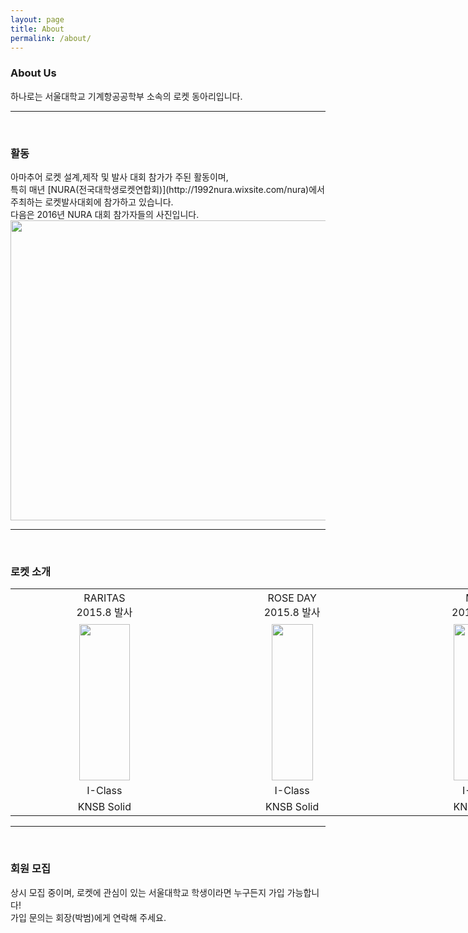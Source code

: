 ```yaml
---
layout: page
title: About
permalink: /about/
---
```

<h3>About Us</h3>
하나로는 서울대학교 기계항공공학부 소속의 로켓 동아리입니다.<br/>

* * *
<br/>
<h3>활동</h3>
아마추어 로켓 설계,제작 및 발사 대회 참가가 주된 활동이며, <br/>특히 매년 [NURA(전국대학생로켓연합회)](http://1992nura.wixsite.com/nura)에서 주최하는 로켓발사대회에 참가하고 있습니다.<br/>
다음은 2016년 NURA 대회 참가자들의 사진입니다.<br/>
<img src="https://github.com/hsb6350/hanaro.github.io/blob/master/assets/acts/front.jpg?raw=true" width="720" height="480" />

* * *
<br/>
<h3>로켓 소개</h3><table style="width:2100px"><tr><td width="300" align="center">RARITAS<br/>2015.8 발사</td><td width="300" align="center">ROSE DAY<br/>2015.8 발사</td><td width="300" align="center">MLG1<br/>2016.8 발사</td><td width="300" align="center">B2<br/>2016.8 </td><td width="300" align="center">SNUKA2<br/>2017.6 발사(예정)</td><td width="300" align="center">PKH-I(가칭)<br/>2017.8 발사(예정)</td><td width="300" align="center">HORI-O(가칭)<br/>2018.2 발사(예정)</td></tr><tr><td width="300" align="center">
<img src="https://github.com/hsb6350/hanaro.github.io/blob/master/assets/logo/RARITAS.PNG?raw=true" width="80.6" height="250"/></td><td width="300" align="center">
<img src="https://github.com/hsb6350/hanaro.github.io/blob/master/assets/logo/ROSEDAY.PNG?raw=true" width="66" height="250"/></td><td width="300" align="center">
<img src="https://github.com/hsb6350/hanaro.github.io/blob/master/assets/logo/MLG1.PNG?raw=true" width="85" height="250"/></td><td width="300" align="center">
<img src="https://github.com/hsb6350/hanaro.github.io/blob/master/assets/logo/B2.PNG?raw=true" width="77.5" height="250"/></td><td width="300" align="center">
<img src="https://github.com/hsb6350/hanaro.github.io/blob/master/assets/logo/.PNG?raw=true" width="50" height="250"/></td><td width="300" align="center">
<img src="https://github.com/hsb6350/hanaro.github.io/blob/master/assets/logo/.PNG?raw=true" width="50" height="250"/></td><td width="300" align="center">
<img src="https://github.com/hsb6350/hanaro.github.io/blob/master/assets/logo/.PNG?raw=true" width="50" height="250"/></td></tr><tr><td width="300" align="center">I-Class</td><td width="300" align="center">I-Class</td><td width="300" align="center">I-Class</td><td width="300" align="center">L-class</td><td width="300" align="center">O-Class</td><td width="300" align="center">I-Class</td><td width="300" align="center">O-Class</td></tr><tr><td width="300" align="center">KNSB Solid</td><td width="300" align="center">KNSB Solid</td><td width="300" align="center">KNSB Solid</td><td width="300" align="center">KNSB Solid</td><td width="300" align="center">Hybrid</td><td width="300" align="center">APCP Solid</td><td width="300" align="center">APCP Solid</td></tr></table>


* * *
<br/>
<h3>회원 모집</h3>
상시 모집 중이며, 로켓에 관심이 있는 서울대학교 학생이라면 누구든지 가입 가능합니다! <br/>
가입 문의는 회장(박범)에게 연락해 주세요.
